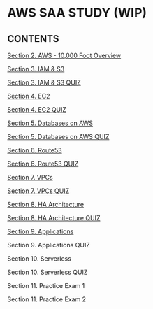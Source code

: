 # AWS SAA STUDY (WIP)

## CONTENTS
[Section 2. AWS - 10,000 Foot Overview](./sec2.md)

[Section 3. IAM & S3](./sec3.md)

[Section 3. IAM & S3 QUIZ](./sec3_quiz.md)

[Section 4. EC2](./sec4.md)

[Section 4. EC2 QUIZ](./sec4_quiz.md)

[Section 5. Databases on AWS](./sec5.md)

[Section 5. Databases on AWS QUIZ](./sec5_quiz.md)

[Section 6. Route53](./sec6.md)

[Section 6. Route53 QUIZ](./sec6_quiz.md)

[Section 7. VPCs](./sec7.md)

[Section 7. VPCs QUIZ](./sec7_quiz.md)

[Section 8. HA Architecture](./sec8.md)

[Section 8. HA Architecture QUIZ](./sec8_quiz.md)

[Section 9. Applications](./sec9.md)

Section 9. Applications QUIZ

Section 10. Serverless

Section 10. Serverless QUIZ

Section 11. Practice Exam 1

Section 11. Practice Exam 2
